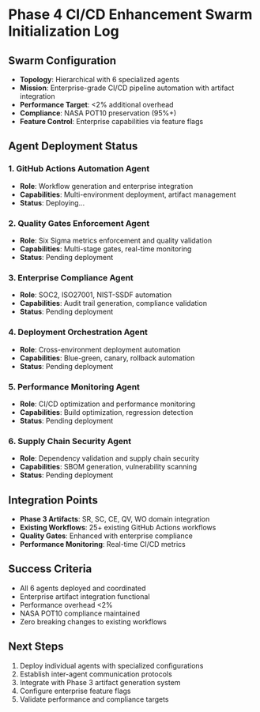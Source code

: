 # Phase 4 CI/CD Enhancement Swarm Initialization Log

## Swarm Configuration
- **Topology**: Hierarchical with 6 specialized agents
- **Mission**: Enterprise-grade CI/CD pipeline automation with artifact integration
- **Performance Target**: <2% additional overhead
- **Compliance**: NASA POT10 preservation (95%+)
- **Feature Control**: Enterprise capabilities via feature flags

## Agent Deployment Status

### 1. GitHub Actions Automation Agent
- **Role**: Workflow generation and enterprise integration
- **Capabilities**: Multi-environment deployment, artifact management
- **Status**: Deploying...

### 2. Quality Gates Enforcement Agent
- **Role**: Six Sigma metrics enforcement and quality validation
- **Capabilities**: Multi-stage gates, real-time monitoring
- **Status**: Pending deployment

### 3. Enterprise Compliance Agent
- **Role**: SOC2, ISO27001, NIST-SSDF automation
- **Capabilities**: Audit trail generation, compliance validation
- **Status**: Pending deployment

### 4. Deployment Orchestration Agent
- **Role**: Cross-environment deployment automation
- **Capabilities**: Blue-green, canary, rollback automation
- **Status**: Pending deployment

### 5. Performance Monitoring Agent
- **Role**: CI/CD optimization and performance monitoring
- **Capabilities**: Build optimization, regression detection
- **Status**: Pending deployment

### 6. Supply Chain Security Agent
- **Role**: Dependency validation and supply chain security
- **Capabilities**: SBOM generation, vulnerability scanning
- **Status**: Pending deployment

## Integration Points
- **Phase 3 Artifacts**: SR, SC, CE, QV, WO domain integration
- **Existing Workflows**: 25+ existing GitHub Actions workflows
- **Quality Gates**: Enhanced with enterprise compliance
- **Performance Monitoring**: Real-time CI/CD metrics

## Success Criteria
- All 6 agents deployed and coordinated
- Enterprise artifact integration functional
- Performance overhead <2%
- NASA POT10 compliance maintained
- Zero breaking changes to existing workflows

## Next Steps
1. Deploy individual agents with specialized configurations
2. Establish inter-agent communication protocols
3. Integrate with Phase 3 artifact generation system
4. Configure enterprise feature flags
5. Validate performance and compliance targets